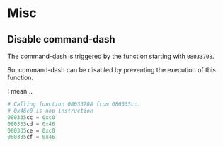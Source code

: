 # Misc

## Disable command-dash

The command-dash is triggered by the function starting with `08033708`.

So, command-dash can be disabled by preventing the execution of this function.

I mean...

```s
# Calling function 08033708 from 080335cc.
# 0x46c0 is nop instruction
080335cc = 0xc0
080335cd = 0x46
080335ce = 0xc0
080335cf = 0x46
```


